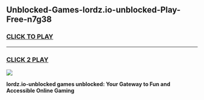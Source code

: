 
## Unblocked-Games-lordz.io-unblocked-Play-Free-n7g38
<h3>
<a href="https://premium76.site?title=lordz.io-unblocked&ref=20M">CLICK TO PLAY</a></h3>
<hr>

<h3>
<a href="https://premium76.site?title=lordz.io-unblocked&ref=20M">CLICK 2 PLAY</a>
  
</h3>

<a href="https://premium76.site?title=lordz.io-unblocked&ref=19M"><img src="https://clearcache.store/games.png"></a>


**lordz.io-unblocked games unblocked: Your Gateway to Fun and Accessible Online Gaming**

